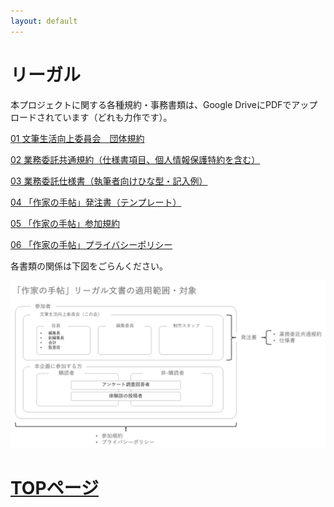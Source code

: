 ```yaml
---
layout: default
---
```


# リーガル
本プロジェクトに関する各種規約・事務書類は、Google DriveにPDFでアップロードされています（どれも力作です）。

[01 文筆生活向上委員会　団体規約](https://drive.google.com/file/d/1X4TF97khL4fjKeoRBK-j2ORPqA3kuyu-/view?usp=sharing)

[02 業務委託共通規約（仕様書項目、個人情報保護特約を含む）](https://drive.google.com/file/d/1WsepWk4eHWBkzfZl8YbPYT5Vbz7ohp3_/view?usp=sharing)

[03 業務委託仕様書（執筆者向けひな型・記入例）](https://drive.google.com/file/d/1BKshtFNewRM5ssBs4eacLcnWLxuYOwWS/view?usp=sharing)

[04 「作家の手帖」発注書（テンプレート）](https://drive.google.com/file/d/1_Mz_LrDtiFTLnys7hQL_QQ0ixjgT8O4b/view?usp=sharing)

[05 「作家の手帖」参加規約](https://drive.google.com/file/d/1sdMW6EdLK1p4aA9PHed0taeW_L3otoYH/view?usp=sharing)

[06 「作家の手帖」プライバシーポリシー](https://drive.google.com/file/d/1ZODNOIVU4Qmu_jOpr68ruonYXJYiKA05/view?usp=sharing)

各書類の関係は下図をごらんください。

![規約の見取り図](./assets/images/kiyaku-mitorizu.jpg)

# [TOPページ](./index.md)